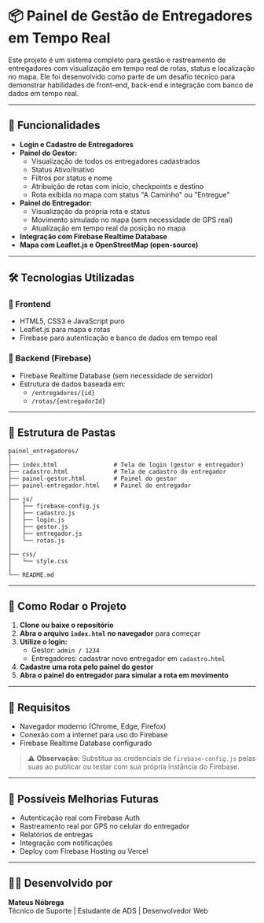 # 📦 Painel de Gestão de Entregadores em Tempo Real

Este projeto é um sistema completo para gestão e rastreamento de entregadores com visualização em tempo real de rotas, status e localização no mapa. Ele foi desenvolvido como parte de um desafio técnico para demonstrar habilidades de front-end, back-end e integração com banco de dados em tempo real.

---

## 🚀 Funcionalidades

- **Login e Cadastro de Entregadores**
- **Painel do Gestor:**
  - Visualização de todos os entregadores cadastrados
  - Status Ativo/Inativo
  - Filtros por status e nome
  - Atribuição de rotas com início, checkpoints e destino
  - Rota exibida no mapa com status "A Caminho" ou "Entregue"
- **Painel do Entregador:**
  - Visualização da própria rota e status
  - Movimento simulado no mapa (sem necessidade de GPS real)
  - Atualização em tempo real da posição no mapa
- **Integração com Firebase Realtime Database**
- **Mapa com Leaflet.js e OpenStreetMap (open-source)**

---

## 🛠️ Tecnologias Utilizadas

### 🧩 Frontend
- HTML5, CSS3 e JavaScript puro
- Leaflet.js para mapa e rotas
- Firebase para autenticação e banco de dados em tempo real

### 🧩 Backend (Firebase)
- Firebase Realtime Database (sem necessidade de servidor)
- Estrutura de dados baseada em:
  - `/entregadores/{id}`
  - `/rotas/{entregadorId}`

---

## 🧱 Estrutura de Pastas

```
painel_entregadores/
│
├── index.html                # Tela de login (gestor e entregador)
├── cadastro.html             # Tela de cadastro do entregador
├── painel-gestor.html        # Painel do gestor
├── painel-entregador.html    # Painel do entregador
│
├── js/
│   ├── firebase-config.js
│   ├── cadastro.js
│   ├── login.js
│   ├── gestor.js
│   ├── entregador.js
│   └── rotas.js
│
├── css/
│   └── style.css
│
└── README.md
```

---

## 🔧 Como Rodar o Projeto

1. **Clone ou baixe o repositório**
2. **Abra o arquivo `index.html` no navegador** para começar
3. **Utilize o login:**
   - Gestor: `admin / 1234`
   - Entregadores: cadastrar novo entregador em `cadastro.html`
4. **Cadastre uma rota pelo painel do gestor**
5. **Abra o painel do entregador para simular a rota em movimento**

---

## 🔐 Requisitos

- Navegador moderno (Chrome, Edge, Firefox)
- Conexão com a internet para uso do Firebase
- Firebase Realtime Database configurado

> ⚠️ **Observação:** Substitua as credenciais de `firebase-config.js` pelas suas ao publicar ou testar com sua própria instância do Firebase.

---

## 📌 Possíveis Melhorias Futuras

- Autenticação real com Firebase Auth
- Rastreamento real por GPS no celular do entregador
- Relatórios de entregas
- Integração com notificações
- Deploy com Firebase Hosting ou Vercel

---

## 👨‍💻 Desenvolvido por

**Mateus Nóbrega**  
Técnico de Suporte | Estudante de ADS | Desenvolvedor Web